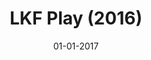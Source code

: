 ---
draft: true
title: "LKF Play (2016)"
date: 01-01-2017
type: main
external_url: ""
image: assets/credits/...
---